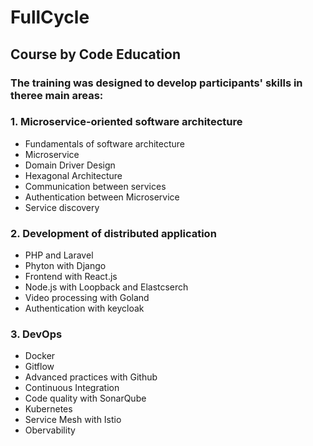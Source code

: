 # FullCycle

## Course by Code Education

### The training was designed to develop participants' skills in theree main areas:


### 1. Microservice-oriented software architecture
- Fundamentals of software architecture
- Microservice
- Domain Driver Design
- Hexagonal Architecture
- Communication between services
- Authentication between Microservice
- Service discovery

### 2. Development of distributed application
- PHP and Laravel
- Phyton with Django
- Frontend with React.js
- Node.js with Loopback and Elastcserch
- Video processing with Goland
- Authentication with keycloak

### 3. DevOps
- Docker
- Gitflow
- Advanced practices with Github
- Continuous Integration
- Code quality with SonarQube
- Kubernetes
- Service Mesh with Istio
- Obervability





 
 
